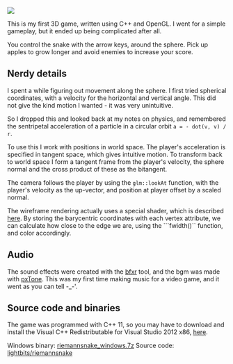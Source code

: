 ![][1]

This is my first 3D game, written using C++ and OpenGL. 
I went for a simple gameplay, but it ended up being complicated after all.

You control the snake with the arrow keys, around the sphere. 
Pick up apples to grow longer and avoid enemies to increase your score.

## Nerdy details
I spent a while figuring out movement along the sphere. I first tried spherical coordinates, with a velocity for the horizontal and vertical angle. This did not give the kind motion I wanted - it was very unintuitive.

So I dropped this and looked back at my notes on physics, and remembered the sentripetal acceleration of a particle in a circular orbit ``a = - dot(v, v) / r``.

To use this I work with positions in world space. The player's acceleration is specified in tangent space, which gives intuitive motion. To transform back to world space I form a tangent frame from the player's velocity, the sphere normal and the cross product of these as the bitangent.

The camera follows the player by using the ``glm::lookAt`` function, with the player's velocity as the up-vector, and position at player offset by a scaled normal.

The wireframe rendering actually uses a special shader, which is described [here][2]. By storing the barycentric coordinates with each vertex attribute, we can calculate how close to the edge we are, using the ```fwidth()`` function, and color accordingly.

## Audio
The sound effects were created with the [bfxr][3] tool, and the bgm was made with [pxTone][4]. This was my first time making music for a video game, and it went as you can tell -_-'.

## Source code and binaries
The game was programmed with C++ 11, so you may have to download and install the Visual C++ Redistributable for Visual Studio 2012 x86, [here][5].

Windows binary: [riemannsnake_windows.7z][6]
Source code: [lightbits/riemannsnake][7]

  [1]: /posts/snake/screenshot0.png
  [2]: http://codeflow.org/entries/2012/aug/02/easy-wireframe-display-with-barycentric-coordinates/
  [3]: http://www.bfxr.net/
  [4]: http://pxtone.haru.gs/
  [5]: http://www.microsoft.com/en-us/download/details.aspx?id=30679
  [6]: https://dl.dropboxusercontent.com/u/27844576/Releases/riemannsnake_windows.7z
  [7]: https://github.com/lightbits/riemannsnake